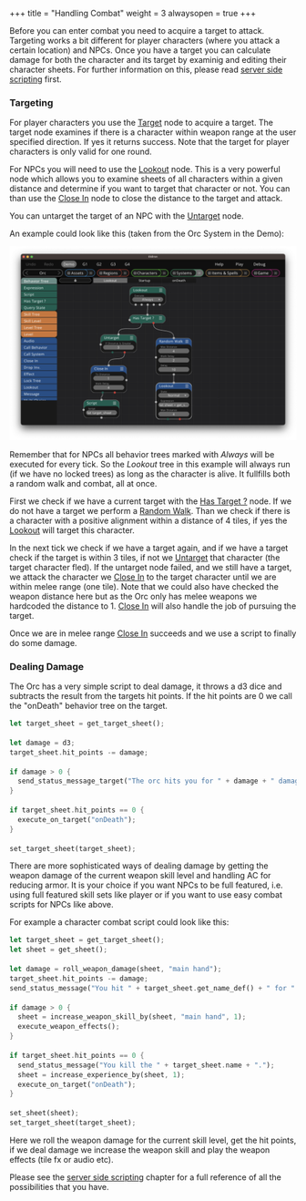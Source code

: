 +++
title = "Handling Combat"
weight = 3
alwaysopen = true
+++

Before you can enter combat you need to acquire a target to attack. Targeting works a bit different for player characters (where you attack a certain location) and NPCs. Once you have a target you can calculate damage for both the character and its target by examinig and editing their character sheets. For further information on this, please read [server side scripting](../../scripting/server/) first.

### Targeting

For player characters you use the [Target](../../nodes/#target) node to acquire a target. The target node examines if there is a character within weapon range at the user specified direction. If yes it returns success. Note that the target for player characters is only valid for one round.


For NPCs you will need to use the [Lookout](../../nodes/#lookout) node. This is a very powerful node which allows you to examine sheets of all characters within a given distance and determine if you want to target that character or not. You can than use the [Close In](../../nodes/#close-in) node to close the distance to the target and attack.

You can untarget the target of an NPC with the [Untarget](../../nodes/#untarget) node.

An example could look like this (taken from the Orc System in the Demo):

![Lookout](./lookout.png)

Remember that for NPCs all behavior trees marked with *Always* will be executed for every tick. So the *Lookout* tree in this example will always run (if we have no locked trees) as long as the character is alive. It fullfills both a random walk and combat, all at once.

First we check if we have a current target with the [Has Target ?](../../nodes/#has-target-) node. If we do not have a target we perform a [Random Walk](../../nodes/#random-walk). Than we check if there is a character with a positive alignment within a distance of 4 tiles, if yes the [Lookout](../../nodes/#lookout) will target this character.

In the next tick we check if we have a target again, and if we have a target check if the target is within 3 tiles, if not we [Untarget](../../nodes/#untarget) that character (the target character fled). If the untarget node failed, and we still have a target, we attack the character we [Close In](../../nodes/#close-in) to the target character until we are within melee range (one tile). Note that we could also have checked the weapon distance here but as the Orc only has melee weapons we hardcoded the distance to 1. [Close In](../../nodes/#close-in) will also handle the job of pursuing the target.

Once we are in melee range [Close In](../../nodes/#close-in) succeeds and we use a script to finally do some damage.

### Dealing Damage

The Orc has a very simple script to deal damage, it throws a d3 dice and subtracts the result from the targets hit points. If the hit points are 0 we call the "onDeath" behavior tree on the target.

```rust
let target_sheet = get_target_sheet();

let damage = d3;
target_sheet.hit_points -= damage;

if damage > 0 {
  send_status_message_target("The orc hits you for " + damage + " damage.");
}

if target_sheet.hit_points == 0 {
  execute_on_target("onDeath");
}

set_target_sheet(target_sheet);
```

There are more sophisticated ways of dealing damage by getting the weapon damage of the current weapon skill level and handling AC for reducing armor. It is your choice if you want NPCs to be full featured, i.e. using full featured skill sets like player or if you want to use easy combat scripts for NPCs like above.

For example a character combat script could look like this:

```rust
let target_sheet = get_target_sheet();
let sheet = get_sheet();

let damage = roll_weapon_damage(sheet, "main hand");
target_sheet.hit_points -= damage;
send_status_message("You hit " + target_sheet.get_name_def() + " for " + damage + " damage.");

if damage > 0 {
  sheet = increase_weapon_skill_by(sheet, "main hand", 1);
  execute_weapon_effects();
}

if target_sheet.hit_points == 0 {
  send_status_message("You kill the " + target_sheet.name + ".");
  sheet = increase_experience_by(sheet, 1);
  execute_on_target("onDeath");
}

set_sheet(sheet);
set_target_sheet(target_sheet);
```

Here we roll the weapon damage for the current skill level, get the hit points, if we deal damage we increase the weapon skill and play the weapon effects (tile fx or audio etc).

Please see the [server side scripting](../../scripting/server/) chapter for a full reference of all the possibilities that you have.